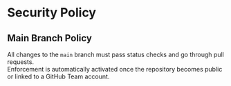 # Security Policy

## Main Branch Policy

All changes to the `main` branch must pass status checks and go through pull requests.  
Enforcement is automatically activated once the repository becomes public or linked to a GitHub Team account.
